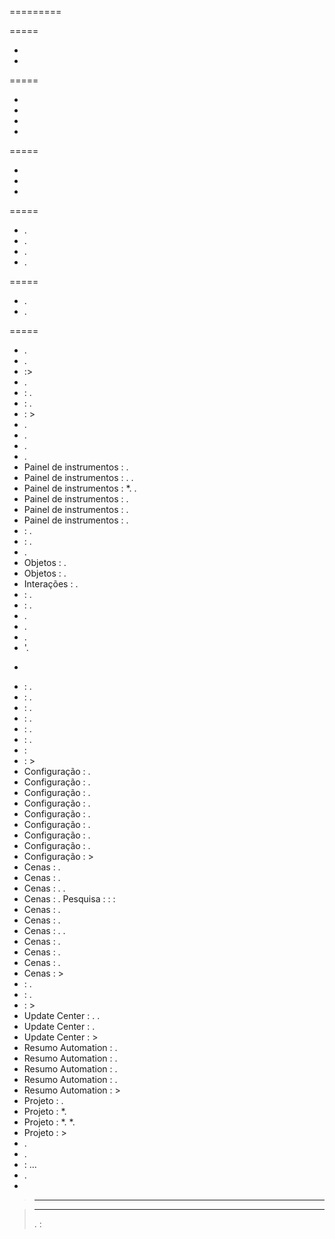 
=========


=====

- 
- 


=====

- 
- 
- 
- 


=====

- 
- 
- 


=====

- .
- .
- .
- .


=====

- .
- .


=====
- .
- .
- :>
- .
-  : .
-  : .
-  : >
- .
- .
- .
- .
- Painel de instrumentos : .
- Painel de instrumentos : . .
- Painel de instrumentos : *. .
- Painel de instrumentos : .
- Painel de instrumentos : .
- Painel de instrumentos : .
- : .
- : .
- .
- Objetos : .
- Objetos : .
- Interações : .
-  : .
-  : .
- .
- .
- .
- '.
- >
-  : .
-  : .
-  : .
-  : .
-  : .
-  : .
-  : 
-  : >
- Configuração : .
- Configuração : .
- Configuração : .
- Configuração : .
- Configuração : .
- Configuração : .
- Configuração : .
- Configuração : .
- Configuração : >
- Cenas : .
- Cenas : .
- Cenas : . .
- Cenas : . Pesquisa :  :  : 
- Cenas : .
- Cenas : .
- Cenas : . .
- Cenas : .
- Cenas : .
- Cenas : .
- Cenas : >
-  : .
-  : .
-  : >
- Update Center : . .
- Update Center : .
- Update Center : >
- Resumo Automation : .
- Resumo Automation : .
- Resumo Automation : .
- Resumo Automation : .
- Resumo Automation : >
- Projeto : .
- Projeto : *.
- Projeto : *. *.
- Projeto : >
- .
- .
-  : ...
- .
- 

>****
>
>

>****
>
>. :

